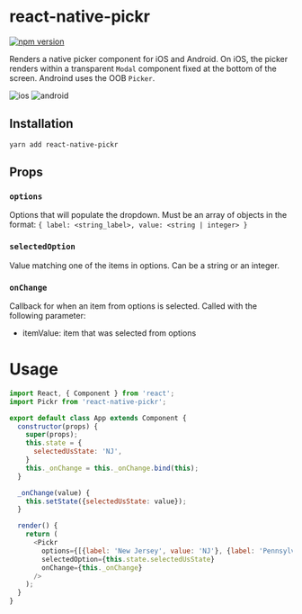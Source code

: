 # react-native-pickr

[![npm version](https://badge.fury.io/js/react-native-pickr.svg)](https://badge.fury.io/js/react-native-pickr)

Renders a native picker component for iOS and Android. On iOS, the picker renders within a transparent `Modal` component fixed at the bottom of the screen. Androind uses the OOB `Picker`.

![ios](http://johnborg.es/assets/dropdown_android.gif "ios picker")
![android](http://johnborg.es/assets/dropdown_ios.gif "android picker")

## Installation

`yarn add react-native-pickr`

## Props

### `options`
Options that will populate the dropdown. Must be an array of objects in the format:
`{ label: <string_label>, value: <string | integer> }`

### `selectedOption`
Value matching one of the items in options. Can be a string or an integer.

### `onChange`
Callback for when an item from options is selected. Called with the following parameter:

- itemValue: item that was selected from options

# Usage
```javascript
import React, { Component } from 'react';
import Pickr from 'react-native-pickr';

export default class App extends Component {
  constructor(props) {
    super(props);
    this.state = {
      selectedUsState: 'NJ',
    }
    this._onChange = this._onChange.bind(this);
  }

  _onChange(value) {
    this.setState({selectedUsState: value});
  }

  render() {
    return (
      <Pickr 
        options={[{label: 'New Jersey', value: 'NJ'}, {label: 'Pennsylvania', value: 'PA'}, {label: 'West Virginia', value: 'WV'}]} 
        selectedOption={this.state.selectedUsState} 
        onChange={this._onChange}
      />
    );
  }
}
```